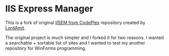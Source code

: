 # IIS Express Manager
This is a fork of original [IISEM from CodePlex](https://iisem.codeplex.com/) repository created by [LordAmit](https://www.codeplex.com/site/users/view/lordamit).

The original project is much simpler and I forked it for two reasons. I wanted a searchable + sortable list of sites and I wanted to test my another repository for WinForms programming.

